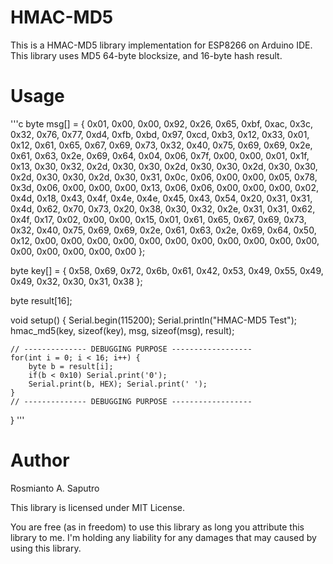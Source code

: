 # HMAC-MD5
This is a HMAC-MD5 library implementation for ESP8266 on Arduino IDE. This library uses MD5 64-byte blocksize, and 
16-byte hash result.

# Usage
'''c
byte msg[] = { 0x01, 0x00, 0x00, 0x92, 0x26, 0x65, 0xbf, 0xac, 0x3c, 0x32, 0x76, 0x77, 0xd4, 0xfb, 0xbd, 0x97,
	           0xcd, 0xb3, 0x12, 0x33, 0x01, 0x12, 0x61, 0x65, 0x67, 0x69, 0x73, 0x32, 0x40, 0x75, 0x69, 0x69,
	           0x2e, 0x61, 0x63, 0x2e, 0x69, 0x64, 0x04, 0x06, 0x7f, 0x00, 0x00, 0x01, 0x1f, 0x13, 0x30, 0x32,
	           0x2d, 0x30, 0x30, 0x2d, 0x30, 0x30, 0x2d, 0x30, 0x30, 0x2d, 0x30, 0x30, 0x2d, 0x30, 0x31, 0x0c,
	           0x06, 0x00, 0x00, 0x05, 0x78, 0x3d, 0x06, 0x00, 0x00, 0x00, 0x13, 0x06, 0x06, 0x00, 0x00, 0x00,
	           0x02, 0x4d, 0x18, 0x43, 0x4f, 0x4e, 0x4e, 0x45, 0x43, 0x54, 0x20, 0x31, 0x31, 0x4d, 0x62, 0x70,
	           0x73, 0x20, 0x38, 0x30, 0x32, 0x2e, 0x31, 0x31, 0x62, 0x4f, 0x17, 0x02, 0x00, 0x00, 0x15, 0x01,
	           0x61, 0x65, 0x67, 0x69, 0x73, 0x32, 0x40, 0x75, 0x69, 0x69, 0x2e, 0x61, 0x63, 0x2e, 0x69, 0x64,
	           0x50, 0x12, 0x00, 0x00, 0x00, 0x00, 0x00, 0x00, 0x00, 0x00, 0x00, 0x00, 0x00, 0x00, 0x00, 0x00,
	           0x00, 0x00 };

byte key[] = { 0x58, 0x69, 0x72, 0x6b, 0x61, 0x42, 0x53, 0x49, 0x55, 0x49, 0x49, 0x32, 0x30, 0x31, 0x38 };

byte result[16];

void setup() {
	Serial.begin(115200);
	Serial.println("HMAC-MD5 Test");
	hmac_md5(key, sizeof(key), msg, sizeof(msg), result);

	// -------------- DEBUGGING PURPOSE ------------------
	for(int i = 0; i < 16; i++) {
		byte b = result[i];
		if(b < 0x10) Serial.print('0');
		Serial.print(b, HEX); Serial.print(' ');
	}
	// -------------- DEBUGGING PURPOSE ------------------
}
'''

# Author
Rosmianto A. Saputro

This library is licensed under MIT License.

You are free (as in freedom) to use this library as long you attribute this library to me. I'm holding any liability for any damages that may caused by using this library.